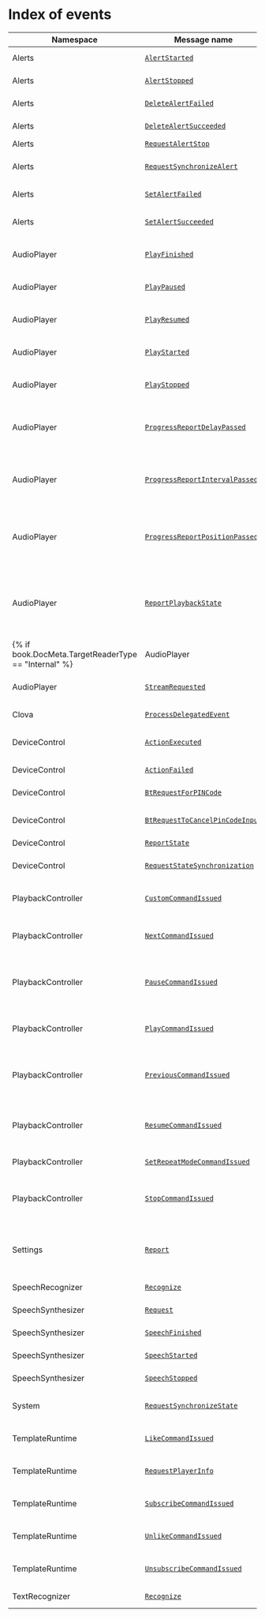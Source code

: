 # Index of events

| Namespace         | Message name       | Description                                             |
|-------------------|----------------|-------------------------------------------------|
| Alerts            | [`AlertStarted`](/CIC/References/CICInterface/Alerts.md#AlertStarted)                 | Reports to CIC that the client has started ringing an alarm. |
| Alerts            | [`AlertStopped`](/CIC/References/CICInterface/Alerts.md#AlertStopped)                 | Reports to CIC that the client has stopped ringing an alarm. |
| Alerts            | [`DeleteAlertFailed`](/CIC/References/CICInterface/Alerts.md#DeleteAlertFailed)       | Reports to CIC that the client has failed to delete the specified alarm. |
| Alerts            | [`DeleteAlertSucceeded`](/CIC/References/CICInterface/Alerts.md#DeleteAlertSucceeded) | Reports to CIC that the client has successfully deleted the specified alarm. |
| Alerts            | [`RequestAlertStop`](/CIC/References/CICInterface/Alerts.md#RequestAlertStop)         | Requests CIC to stop the ringing alarm.  |
| Alerts            | [`RequestSynchronizeAlert`](/CIC/References/CICInterface/Alerts.md#RequestSynchronizeAlert) | Reports to CIC that the client needs to synchronize the alarm information of the user stored in Clova cloud. |
| Alerts            | [`SetAlertFailed`](/CIC/References/CICInterface/Alerts.md#SetAlertFailed)             | Reports to CIC that the client has failed to add or change the specified alarm. |
| Alerts            | [`SetAlertSucceeded`](/CIC/References/CICInterface/Alerts.md#SetAlertSucceeded)       | Reports to CIC that the client has successfully added or changed the specified alarm. |
| AudioPlayer       | [`PlayFinished`](/CIC/References/CICInterface/AudioPlayer.md#PlayFinished) | Reports to CIC that the client has finished playback with the information on the audio stream.        |
| AudioPlayer       | [`PlayPaused`](/CIC/References/CICInterface/AudioPlayer.md#PlayPaused)     | Reports to CIC that the client has paused playback with the information on the audio stream.    |
| AudioPlayer       | [`PlayResumed`](/CIC/References/CICInterface/AudioPlayer.md#PlayResumed)   | Reports to CIC that the client has resumed playback with the information on the audio stream.            |
| AudioPlayer       | [`PlayStarted`](/CIC/References/CICInterface/AudioPlayer.md#PlayStarted)   | Reports to CIC that the client has started playback with the information on the audio stream.       |
| AudioPlayer       | [`PlayStopped`](/CIC/References/CICInterface/AudioPlayer.md#PlayStopped)   | Reports to CIC that the client has stopped playback with the information on the audio stream.       |
| AudioPlayer       | [`ProgressReportDelayPassed`](/CIC/References/CICInterface/AudioPlayer.md#ProgressReportPositionPassed) | Reports to CIC the current playback state ([`AudioPlayer.PlaybackState`](/CIC/References/Context_Objects.md#PlaybackState)) after the delay, specified period of time, has passed. The delay is a period of time specified in the [`AudioPlayer.Play`](/CIC/References/CICInterface/AudioPlayer.md#Play) directive. |
| AudioPlayer       | [`ProgressReportIntervalPassed`](/CIC/References/CICInterface/AudioPlayer.md#ProgressReportPositionPassed)| Reports to CIC the current playback state ([`AudioPlayer.PlaybackState`](/CIC/References/Context_Objects.md#PlaybackState)), by the specified interval, after playback has started. The interval is specified in the [`AudioPlayer.Play`](/CIC/References/CICInterface/AudioPlayer.md#Play) directive.|
| AudioPlayer       | [`ProgressReportPositionPassed`](/CIC/References/CICInterface/AudioPlayer.md#ProgressReportPositionPassed) | Reports to CIC the current playback state ([`AudioPlayer.PlaybackState`](/CIC/References/Context_Objects.md#PlaybackState)) at the specified time, which is measured from the start of the audio stream. The reporting time is specified in the [`AudioPlayer.Play`](/CIC/References/CICInterface/AudioPlayer.md#Play) directive.|
| AudioPlayer       | [`ReportPlaybackState`](/CIC/References/CICInterface/AudioPlayer.md#ReportPlaybackState) | Reports to CIC the current playback state of the client. If the [`AudioPlayer.ExpectReportPlaybackState`](/CIC/References/CICInterface/AudioPlayer.md#ExpectReportPlaybackState) directive is received from CIC, the client must send the `AudioPlayer.ReportPlaybackState` event to CIC.  |
{% if book.DocMeta.TargetReaderType == "Internal" %}| AudioPlayer       | [`RequestPlaybackState`](/CIC/References/CICInterface/AudioPlayer.md#RequestPlaybackState) | Requests CIC for the current playback state of the client. Upon receiving the `AudioPlayer.RequestPlaybackState` event, CIC will send the [`AudioPlayer.ExpectReportPlaybackState`](/CIC/References/CICInterface/AudioPlayer.md#ExpectReportPlaybackState) directive to all or specific clients registered to the user account.  |
| AudioPlayer       | [`StreamRequested`](/CIC/References/CICInterface/AudioPlayer.md#StreamRequested) | Requests CIC for additional information needed for audio stream playback such as a streaming URL. |{% else %}| AudioPlayer       | [`StreamRequested`](/CIC/References/CICInterface/AudioPlayer.md#StreamRequested) | Requests CIC for additional information needed for audio stream playback such as a streaming URL. |{% endif %}
| Clova              | [`ProcessDelegatedEvent`](/CIC/References/CICInterface/Clova.md#ProcessDelegatedEvent)                          | Requests CIC for the result of handling the [delegated user request](/CIC/Guides/Implement_Client_Features.md#HandleDelegation).  |
| DeviceControl     | [`ActionExecuted`](/CIC/References/CICInterface/DeviceControl.md#ActionExecuted) | Reports to CIC that the client has successfully changed the specified settings.                               |
| DeviceControl     | [`ActionFailed`](/CIC/References/CICInterface/DeviceControl.md#ActionFailed) | Reports to CIC that the client cannot or has failed to change the specified settings.                   |
| DeviceControl     | [`BtRequestForPINCode`](/CIC/References/CICInterface/DeviceControl.md#BtRequestForPINCode) | Sends the PIN code input request of the Bluetooth speaker to CIC.       |
| DeviceControl     | [`BtRequestToCancelPinCodeInput`](/CIC/References/CICInterface/DeviceControl.md#BtRequestToCancelPinCodeInput) | Sends the cancellation request for the PIN code input from the Bluetooth speaker to CIC. |
| DeviceControl     | [`ReportState`](/CIC/References/CICInterface/DeviceControl.md#ReportState)   | Reports to CIC of the current device state.                              |
| DeviceControl     | [`RequestStateSynchronization`](/CIC/References/CICInterface/DeviceControl.md#RequestStateSynchronization) | Requests for the current state of other client devices registered to the current user account.  |
| PlaybackController | [`CustomCommandIssued`](/CIC/References/CICInterface/PlaybackController.md#CustomCommandIssued)               | Reports to CIC when the user presses or taps a button that has a custom function on the client device.  |
| PlaybackController | [`NextCommandIssued`](/CIC/References/CICInterface/PlaybackController.md#NextCommandIssued)                   | Reports to CIC if the user presses the Next button on the client device or responds to the [`PlaybackController.ExpectNextCommand`](/CIC/References/CICInterface/PlaybackController.md#ExpectNextCommand) directive from CIC. |
| PlaybackController | [`PauseCommandIssued`](/CIC/References/CICInterface/PlaybackController.md#PauseCommandIssued)                 | Reports to CIC if the user presses the Pause button on the client device or responds to the [`PlaybackController.ExpectPauseCommand`](/CIC/References/CICInterface/PlaybackController.md#ExpectPauseCommand) directive from CIC.  |
| PlaybackController | [`PlayCommandIssued`](/CIC/References/CICInterface/PlaybackController.md#PlayCommandIssued)                   | Reports to CIC if the user presses the Play button on the client device or responds to the [`PlaybackController.ExpectPlayCommand`](/CIC/References/CICInterface/PlaybackController.md#ExpectPlayCommand) directive from CIC.  |
| PlaybackController | [`PreviousCommandIssued`](/CIC/References/CICInterface/PlaybackController.md#PreviousCommandIssued)           | Reports to CIC if the user presses the Previous button on the client device or responds to the [`PlaybackController.ExpectPreviousCommand`](/CIC/References/CICInterface/PlaybackController.md#ExpectPreviousCommand) directive from CIC. |
| PlaybackController | [`ResumeCommandIssued`](/CIC/References/CICInterface/PlaybackController.md#ResumeCommandIssued)               | Reports to CIC if the user presses the Resume button on the client device or responds to the [`PlaybackController.ExpectResumeCommand`](/CIC/References/CICInterface/PlaybackController.md#ExpectResumeCommand) directive from CIC.  |
| PlaybackController | [`SetRepeatModeCommandIssued`](/CIC/References/CICInterface/PlaybackController.md#SetRepeatModeCommandIssued) | Reports to CIC when the user presses the Repeat button on the client device.  |
| PlaybackController | [`StopCommandIssued`](/CIC/References/CICInterface/PlaybackController.md#StopCommandIssued)                   | Reports to CIC if the user presses the Resume button on the client device or responds to the [`PlaybackController.ExpectStopCommand`](/CIC/References/CICInterface/PlaybackController.md#ExpectStopCommand) directive from CIC.  |
| Settings          | [`Report`](/CIC/References/CICInterface/Settings.md#Report)                                                    | The client reports the current settings information to CIC. If the [Settings.ExpectReport](/CIC/References/CICInterface/Settings.md#ExpectReport) directive is received from CIC, the client must send the `Settings.Report` event to CIC.  |
| SpeechRecognizer  | [`Recognize`](/CIC/References/CICInterface/SpeechRecognizer.md#Recognize)  | Requests CIC for speech recognition on the user audio request.                                          |
| SpeechSynthesizer | [`Request`](/CIC/References/CICInterface/SpeechSynthesizer.md#Request)     | Requests CIC to generate a specified text into TTS.                                             |
| SpeechSynthesizer | [`SpeechFinished`](/CIC/References/CICInterface/SpeechSynthesizer.md#SpeechFinished)   | Reports to CIC that the client has finished playing the TTS.                                 |
| SpeechSynthesizer | [`SpeechStarted`](/CIC/References/CICInterface/SpeechSynthesizer.md#SpeechStarted)     | Reports to CIC that the client has started playing the TTS.                                 |
| SpeechSynthesizer | [`SpeechStopped`](/CIC/References/CICInterface/SpeechSynthesizer.md#SpeechStopped)     | Reports to CIC that the client has stopped playing the TTS.                                 |
| System          | [`RequestSynchronizeState`](/CIC/References/CICInterface/System.md#RequestSynchronizeState) | Reports to CIC that the client needs to synchronize the shared information stored in Clova cloud. |
| TemplateRuntime    | [`LikeCommandIssued`](/CIC/References/CICInterface/TemplateRuntime.md#LikeCommandIssued) | Reports to CIC when the user presses the Like button for specific media from the client device. |
| TemplateRuntime    | [`RequestPlayerInfo`](/CIC/References/CICInterface/TemplateRuntime.md#RequestPlayerInfo) | Requests CIC for playback metadata such as a playlist, album image, and lyrics to display on the media player. |
| TemplateRuntime    | [`SubscribeCommandIssued`](/CIC/References/CICInterface/TemplateRuntime.md#SubscribeCommandIssued) | Reports to CIC when the user presses the Subscribe button for specific media from the client device.  |
| TemplateRuntime    | [`UnlikeCommandIssued`](/CIC/References/CICInterface/TemplateRuntime.md#UnlikeCommandIssued) | Reports to CIC when the user presses the Unlike button for specific media from the client device. |
| TemplateRuntime    | [`UnsubscribeCommandIssued`](/CIC/References/CICInterface/TemplateRuntime.md#UnsubscribeCommandIssued) | Reports to CIC when the user presses the Unsubscribe button for specific media from the client device. |
| TextRecognizer  | [`Recognize`](/CIC/References/CICInterface/TextRecognizer.md#Recognize)      | Requests CIC to recognize what the user wants by sending the user input text.                           |
